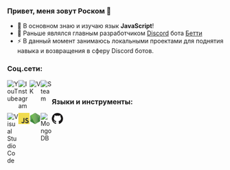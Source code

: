 ### Привет, меня зовут Роском 👋

- 🔭 В основном знаю и изучаю язык **JavaScript**!
- 🌱 Раньше являлся главным разработчиком [Discord](https://discord.com) бота [Бетти](https://bettybot.xyz)
- ⚡ В данный момент занимаюсь локальными проектами для поднятия навыка и возвращения в сферу Discord ботов.

### Соц.сети:

[<img align="left" alt="YouTube" width="26px" src="https://raw.githubusercontent.com/IRoscom/IRoscom/master/assets/youtube.svg">][youtube]
[<img align="left" alt="Instagram" width="26px" src="https://raw.githubusercontent.com/IRoscom/IRoscom/master/assets/instagram.svg">][instagram]
[<img align="left" alt="VK" width="26px" src="https://raw.githubusercontent.com/IRoscom/IRoscom/master/assets/vk.svg">][vk]
[<img align="left" alt="Steam" width="26px" src="https://raw.githubusercontent.com/IRoscom/IRoscom/master/assets/steam.svg">][steam]

<br />

### Языки и инструменты:

[<img align="left" alt="Visual Studio Code" width="26px" src="https://raw.githubusercontent.com/IRoscom/IRoscom/master/assets/visual-studio-code.svg" />](https://code.visualstudio.com/)
[<img align="left" alt="JavaScript" width="26px" src="https://raw.githubusercontent.com/github/explore/master/topics/javascript/javascript.png" />](https://ru.wikipedia.org/wiki/JavaScript)
[<img align="left" alt="Node.js" width="26px" src="https://raw.githubusercontent.com/github/explore/master/topics/nodejs/nodejs.png" />](https://nodejs.org/)
[<img align="left" alt="MongoDB" width="26px" src="https://raw.githubusercontent.com/IRoscom/IRoscom/master/assets/mongodb.svg" />](https://mongodb.com/)
[<img align="left" alt="GitHub" width="26px" src="https://raw.githubusercontent.com/github/explore/master/topics/github/github.png" />](https://github.com)

[website]: https://bettybot.xyz
[youtube]: https://youtube.com/channel/UCB8XK7BLBVvUBAmp18yrBFQ
[instagram]: https://instagram.com/itsRoscom/
[vk]: https://vk.com/roscomm
[steam]: https://steamcommunity.com/id/roscom/
